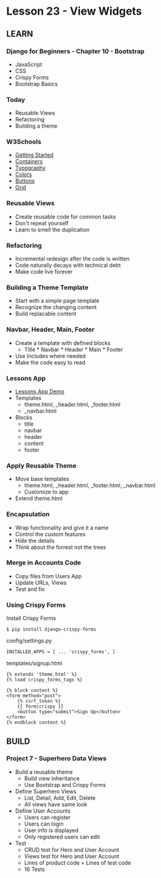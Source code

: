 # Lesson 23 - View Widgets

## LEARN

### Django for Beginners - Chapter 10 - Bootstrap
- JavaScript
- CSS
- Crispy Forms
- Bootstrap Basics


### Today
- Reusable Views
- Refactoring
- Building a theme


### W3Schools
* [Getting Started](https://www.w3schools.com/bootstrap5/index.php)
* [Containers](https://www.w3schools.com/bootstrap5/bootstrap_containers.php)
* [Typography](https://www.w3schools.com/bootstrap5/bootstrap_typography.php)
* [Colors](https://www.w3schools.com/bootstrap5/bootstrap_colors.php)
* [Buttons](https://www.w3schools.com/bootstrap5/bootstrap_buttons.php)
* [Grid](https://www.w3schools.com/bootstrap5/bootstrap_grid_basic.php)


### Reusable Views
* Create reusable code for common tasks
* Don't repeat yourself
* Learn to smell the duplication


### Refactoring
* Incremental redesign after the code is written
* Code naturally decays with technical debt
* Make code live forever


### Building a Theme Template
* Start with a simple page template
* Recognize the changing content
* Build replacable content


### Navbar, Header, Main, Footer
* Create a template with defined blocks
    * Title * Navbar * Header * Main * Footer
* Use Includes where needed
* Make the code easy to read


### Lessons App
* [Lessons App Demo](https://github.com/Mark-Seaman/BACS350/tree/main/week8/Lessons)
* Templates
	* theme.html, _header.html, _footer.html
	* _navbar.html
* Blocks
	* title
	* navbar
	* header
	* content
	* footer


### Apply Reusable Theme
* Move base templates
	* theme.html, _header.html, _footer.html, _navbar.html
	* Customize to app
* Extend theme.html


### Encapsulation
* Wrap functionality and give it a name
* Control the custom features
* Hide the details
* Think about the forrest not the trees


### Merge in Accounts Code
* Copy files from Users App
* Update URLs, Views
* Test and fix


### Using Crispy Forms
Install Crispy Forms

    $ pip install django-crispy-forms

config/settings.py

    INSTALLED_APPS = [ ... 'crispy_forms', ]


templates/signup.html

    {% extends 'theme.html' %}
    {% load crispy_forms_tags %}

    {% block content %}
    <form method="post">
        {% csrf_token %}
        {{ form|crispy }}
        <button type="submit">Sign Up</button>
    </form>
    {% endblock content %}



## BUILD

### Project 7 - Superhero Data Views
* Build a reusable theme
	* Build view inheritance
	* Use Bootstrap and Crispy Forms
* Define Superhero Views
	* List, Detail, Add, Edit, Delete
	* All views have same look
* Define User Accounts
	* Users can register
	* Users can login
	* User info is displayed
	* Only registered users can edit
* Test
	* CRUD test for Hero and User Account
	* Views test for Hero and User Account
	* Lines of product code = Lines of test code
	* 16 Tests

